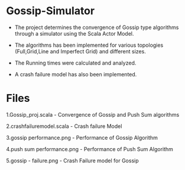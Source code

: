Gossip-Simulator
=================

* The project determines the convergence of Gossip type algorithms through a simulator using the Scala Actor Model.

* The algorithms has been implemented for various topologies (Full,Grid,Line and Imperfect Grid) and different sizes.

* The Running times were calculated and analyzed. 

* A crash failure model has also been implemented.

Files
================
1.Gossip_proj.scala   - Convergence of Gossip and Push Sum algorithms

2.crashfailuremodel.scala - Crash failure Model

3.gossip performance.png - Performance of Gossip Algorithm

4.push sum performance.png - Performance of Push Sum Algorithm

5.gossip - failure.png - Crash Failure model for Gossip


